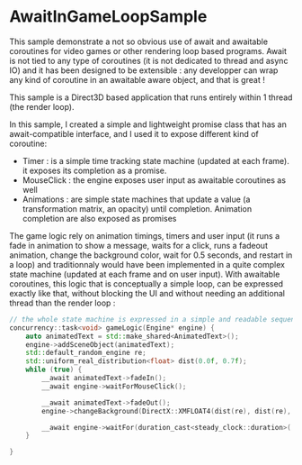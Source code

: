 AwaitInGameLoopSample
=====================

This sample demonstrate a not so obvious use of await and awaitable coroutines for video games or other rendering loop based programs.
Await is not tied to any type of coroutines (it is not dedicated to thread and async IO) and it has been designed to be extensible : any developper can wrap any kind of coroutine in an awaitable aware object, and that is great !

This sample is a Direct3D based application that runs entirely within 1 thread (the render loop).

In this sample, I created a simple and lightweight promise class that has an await-compatible interface, and I used it to expose different kind of coroutine:
- Timer : is a simple time tracking state machine (updated at each frame). it exposes its completion as a promise.
- MouseClick : the engine exposes user input as awaitable coroutines as well
- Animations : are simple state machines that update a value (a transformation matrix, an opacity) until completion. Animation completion are also exposed as promises

The game logic rely on animation timings, timers and user input (it runs a fade in animation to show a message, waits for a click, runs a fadeout animation, change the background color, wait for 0.5 seconds, and restart in a loop) and traditionnaly would have been implemented in a quite complex state machine (updated at each frame and on user input). With awaitable coroutines, this logic that is conceptually a simple loop, can be expressed exactly like that, without blocking the UI and without needing an additional thread than the render loop :
```C++
// the whole state machine is expressed in a simple and readable sequencial way
concurrency::task<void> gameLogic(Engine* engine) {
	auto animatedText = std::make_shared<AnimatedText>();
	engine->addSceneObject(animatedText);
	std::default_random_engine re;
	std::uniform_real_distribution<float> dist(0.0f, 0.7f);
	while (true) {
		__await animatedText->fadeIn();
		__await engine->waitForMouseClick();

		__await animatedText->fadeOut();
		engine->changeBackground(DirectX::XMFLOAT4(dist(re), dist(re), dist(re), 1.0f));

		__await engine->waitFor(duration_cast<steady_clock::duration>(.5s));
	}

}
```

